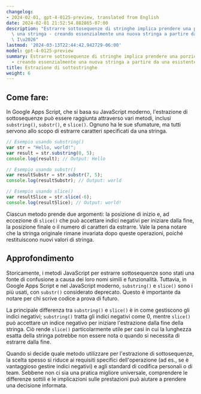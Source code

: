 ```yaml
---
changelog:
- 2024-02-01, gpt-4-0125-preview, translated from English
date: 2024-02-01 21:52:54.882865-07:00
description: "Estrarre sottosequenze di stringhe implica prendere una porzione di\
  \ una stringa - creando essenzialmente una nuova stringa a partire da una esistente.\
  \ I\u2026"
lastmod: '2024-03-13T22:44:42.942729-06:00'
model: gpt-4-0125-preview
summary: Estrarre sottosequenze di stringhe implica prendere una porzione di una stringa
  - creando essenzialmente una nuova stringa a partire da una esistente.
title: Estrazione di sottostringhe
weight: 6
---
```


## Come fare:
In Google Apps Script, che si basa su JavaScript moderno, l'estrazione di sottosequenze può essere raggiunta attraverso vari metodi, inclusi `substring()`, `substr()`, e `slice()`. Ognuno ha le sue sfumature, ma tutti servono allo scopo di estrarre caratteri specificati da una stringa.

```javascript
// Esempio usando substring()
var str = "Hello, world!";
var result = str.substring(0, 5);
console.log(result); // Output: Hello

// Esempio usando substr()
var resultSubstr = str.substr(7, 5);
console.log(resultSubstr); // Output: world

// Esempio usando slice()
var resultSlice = str.slice(-6);
console.log(resultSlice); // Output: world!
```

Ciascun metodo prende due argomenti: la posizione di inizio e, ad eccezione di `slice()` che può accettare indici negativi per iniziare dalla fine, la posizione finale o il numero di caratteri da estrarre. Vale la pena notare che la stringa originale rimane invariata dopo queste operazioni, poiché restituiscono nuovi valori di stringa.

## Approfondimento
Storicamente, i metodi JavaScript per estrarre sottosequenze sono stati una fonte di confusione a causa dei loro nomi simili e funzionalità. Tuttavia, in Google Apps Script e nel JavaScript moderno, `substring()` e `slice()` sono i più usati, con `substr()` considerato deprecato. Questo è importante da notare per chi scrive codice a prova di futuro.

La principale differenza tra `substring()` e `slice()` è in come gestiscono gli indici negativi; `substring()` tratta gli indici negativi come 0, mentre `slice()` può accettare un indice negativo per iniziare l'estrazione dalla fine della stringa. Ciò rende `slice()` particolarmente utile per casi in cui la lunghezza esatta della stringa potrebbe non essere nota o quando si necessita di estrarre dalla fine.

Quando si decide quale metodo utilizzare per l'estrazione di sottosequenze, la scelta spesso si riduce ai requisiti specifici dell'operazione (ad es., se è vantaggioso gestire indici negativi) e agli standard di codifica personali o di team. Sebbene non ci sia una pratica migliore universale, comprendere le differenze sottili e le implicazioni sulle prestazioni può aiutare a prendere una decisione informata.
